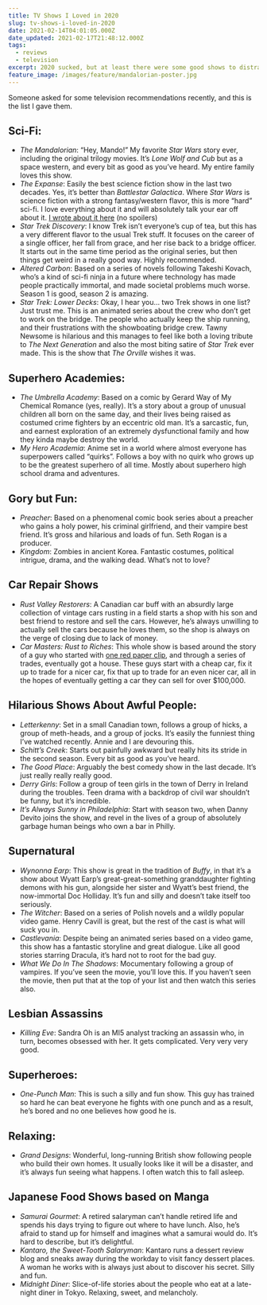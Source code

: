 ```yaml
---
title: TV Shows I Loved in 2020
slug: tv-shows-i-loved-in-2020
date: 2021-02-14T04:01:05.000Z
date_updated: 2021-02-17T21:48:12.000Z
tags:
  - reviews
  - television
excerpt: 2020 sucked, but at least there were some good shows to distract us, from the Mandalorian, to Letterkenny, to What We Do In The Shadows
feature_image: /images/feature/mandalorian-poster.jpg
---
```


Someone asked for some television recommendations recently, and this is the list I gave them.

## Sci-Fi:

- _The Mandalorian_: “Hey, Mando!” My favorite _Star Wars_ story ever, including the original trilogy movies. It’s _Lone Wolf and Cub_ but as a space western, and every bit as good as you’ve heard. My entire family loves this show.
- _The Expanse_: Easily the best science fiction show in the last two decades. Yes, it’s better than _Battlestar Galactica_. Where _Star Wars_ is science fiction with a strong fantasy/western flavor, this is more “hard” sci-fi. I love everything about it and will absolutely talk your ear off about it. [I wrote about it here](/books/2018/books-i-love-the-expanse-series/) (no spoilers)
- _Star Trek Discovery_: I know Trek isn’t everyone’s cup of tea, but this has a very different flavor to the usual Trek stuff. It focuses on the career of a single officer, her fall from grace, and her rise back to a bridge officer. It starts out in the same time period as the original series, but then things get weird in a really good way. Highly recommended.
- _Altered Carbon_: Based on a series of novels following Takeshi Kovach, who’s a kind of sci-fi ninja in a future where technology has made people practically immortal, and made societal problems much worse. Season 1 is good, season 2 is amazing.
- _Star Trek: Lower Decks_: Okay, I hear you… two Trek shows in one list? Just trust me. This is an animated series about the crew who don’t get to work on the bridge. The people who actually keep the ship running, and their frustrations with the showboating bridge crew. Tawny Newsome is hilarious and this manages to feel like both a loving tribute to _The Next Generation_ and also the most biting satire of _Star Trek_ ever made. This is the show that _The Orville_ wishes it was.

## Superhero Academies:

- _The Umbrella Academy_: Based on a comic by Gerard Way of My Chemical Romance (yes, really). It’s a story about a group of unusual children all born on the same day, and their lives being raised as costumed crime fighters by an eccentric old man. It’s a sarcastic, fun, and earnest exploration of an extremely dysfunctional family and how they kinda maybe destroy the world.
- _My Hero Academia_: Anime set in a world where almost everyone has superpowers called “quirks”. Follows a boy with no quirk who grows up to be the greatest superhero of all time. Mostly about superhero high school drama and adventures.

## Gory but Fun:

- _Preacher_: Based on a phenomenal comic book series about a preacher who gains a holy power, his criminal girlfriend, and their vampire best friend. It’s gross and hilarious and loads of fun. Seth Rogan is a producer.
- _Kingdom_: Zombies in ancient Korea. Fantastic costumes, political intrigue, drama, and the walking dead. What’s not to love?

## Car Repair Shows

- _Rust Valley Restorers_: A Canadian car buff with an absurdly large collection of vintage cars rusting in a field starts a shop with his son and best friend to restore and sell the cars. However, he’s always unwilling to actually sell the cars because he loves them, so the shop is always on the verge of closing due to lack of money.
- _Car Masters: Rust to Riches_: This whole show is based around the story of a guy who started with [one red paper clip](https://en.wikipedia.org/wiki/One_red_paperclip), and through a series of trades, eventually got a house. These guys start with a cheap car, fix it up to trade for a nicer car, fix that up to trade for an even nicer car, all in the hopes of eventually getting a car they can sell for over $100,000.

## Hilarious Shows About Awful People:

- _Letterkenny_: Set in a small Canadian town, follows a group of hicks, a group of meth-heads, and a group of jocks. It’s easily the funniest thing I’ve watched recently. Annie and I are devouring this.
- _Schitt’s Creek_: Starts out painfully awkward but really hits its stride in the second season. Every bit as good as you’ve heard.
- _The Good Place_: Arguably the best comedy show in the last decade. It’s just really really really good.
- _Derry Girls_: Follow a group of teen girls in the town of Derry in Ireland during the troubles. Teen drama with a backdrop of civil war shouldn’t be funny, but it’s incredible.
- _It’s Always Sunny in Philadelphia_: Start with season two, when Danny Devito joins the show, and revel in the lives of a group of absolutely garbage human beings who own a bar in Philly.

## Supernatural

- _Wynonna Earp_: This show is great in the tradition of _Buffy_, in that it’s a show about Wyatt Earp’s great-great-something granddaughter fighting demons with his gun, alongside her sister and Wyatt’s best friend, the now-immortal Doc Holliday. It’s fun and silly and doesn’t take itself too seriously.
- _The Witcher_: Based on a series of Polish novels and a wildly popular video game. Henry Cavill is great, but the rest of the cast is what will suck you in.
- _Castlevania_: Despite being an animated series based on a video game, this show has a fantastic storyline and great dialogue. Like all good stories starring Dracula, it’s hard not to root for the bad guy.
- _What We Do In The Shadows_: Mocumentary following a group of vampires. If you’ve seen the movie, you’ll love this. If you haven’t seen the movie, then put that at the top of your list and then watch this series also.

## Lesbian Assassins

- _Killing Eve_: Sandra Oh is an MI5 analyst tracking an assassin who, in turn, becomes obsessed with her. It gets complicated. Very very very good.

## Superheroes:

- _One-Punch Man_: This is such a silly and fun show. This guy has trained so hard he can beat everyone he fights with one punch and as a result, he’s bored and no one believes how good he is.

## Relaxing:

- _Grand Designs_: Wonderful, long-running British show following people who build their own homes. It usually looks like it will be a disaster, and it’s always fun seeing what happens. I often watch this to fall asleep.

## Japanese Food Shows based on Manga

- _Samurai Gourmet_: A retired salaryman can’t handle retired life and spends his days trying to figure out where to have lunch. Also, he’s afraid to stand up for himself and imagines what a samurai would do. It’s hard to describe, but it’s delightful.
- _Kantaro, the Sweet-Tooth Salaryman_: Kantaro runs a dessert review blog and sneaks away during the workday to visit fancy dessert places. A woman he works with is always just about to discover his secret. Silly and fun.
- _Midnight Diner_: Slice-of-life stories about the people who eat at a late-night diner in Tokyo. Relaxing, sweet, and melancholy.

